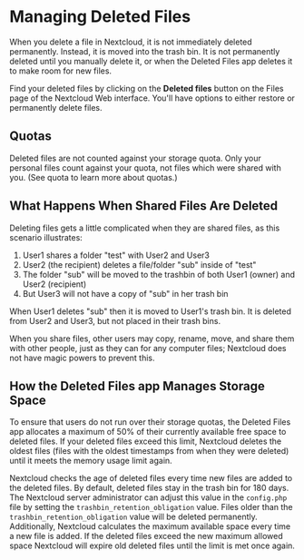 Managing Deleted Files
======================

When you delete a file in Nextcloud, it is not immediately deleted
permanently. Instead, it is moved into the trash bin. It is not
permanently deleted until you manually delete it, or when the Deleted
Files app deletes it to make room for new files.

Find your deleted files by clicking on the **Deleted files** button on
the Files page of the Nextcloud Web interface. You'll have options to
either restore or permanently delete files.

Quotas
------

Deleted files are not counted against your storage quota. Only your
personal files count against your quota, not files which were shared
with you. (See quota to learn more about quotas.)

What Happens When Shared Files Are Deleted
------------------------------------------

Deleting files gets a little complicated when they are shared files, as
this scenario illustrates:

1.  User1 shares a folder "test" with User2 and User3
2.  User2 (the recipient) deletes a file/folder "sub" inside of "test"
3.  The folder "sub" will be moved to the trashbin of both User1 (owner)
    and User2 (recipient)
4.  But User3 will not have a copy of "sub" in her trash bin

When User1 deletes "sub" then it is moved to User1's trash bin. It is
deleted from User2 and User3, but not placed in their trash bins.

When you share files, other users may copy, rename, move, and share them
with other people, just as they can for any computer files; Nextcloud
does not have magic powers to prevent this.

How the Deleted Files app Manages Storage Space
-----------------------------------------------

To ensure that users do not run over their storage quotas, the Deleted
Files app allocates a maximum of 50% of their currently available free
space to deleted files. If your deleted files exceed this limit,
Nextcloud deletes the oldest files (files with the oldest timestamps
from when they were deleted) until it meets the memory usage limit
again.

Nextcloud checks the age of deleted files every time new files are added
to the deleted files. By default, deleted files stay in the trash bin
for 180 days. The Nextcloud server administrator can adjust this value
in the `config.php` file by setting the `trashbin_retention_obligation`
value. Files older than the `trashbin_retention_obligation` value will
be deleted permanently. Additionally, Nextcloud calculates the maximum
available space every time a new file is added. If the deleted files
exceed the new maximum allowed space Nextcloud will expire old deleted
files until the limit is met once again.

